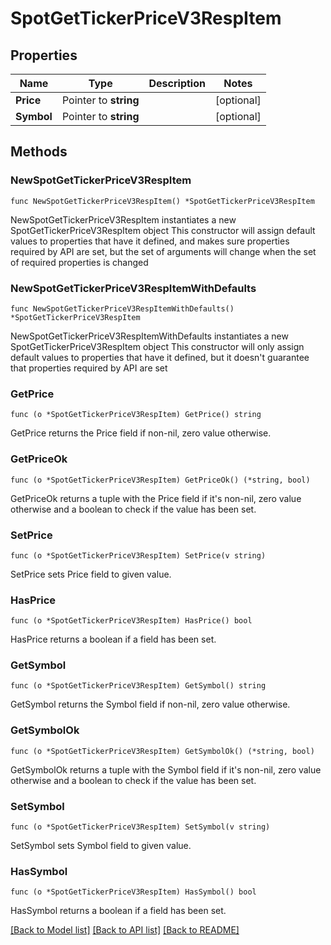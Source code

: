 # SpotGetTickerPriceV3RespItem

## Properties

Name | Type | Description | Notes
------------ | ------------- | ------------- | -------------
**Price** | Pointer to **string** |  | [optional] 
**Symbol** | Pointer to **string** |  | [optional] 

## Methods

### NewSpotGetTickerPriceV3RespItem

`func NewSpotGetTickerPriceV3RespItem() *SpotGetTickerPriceV3RespItem`

NewSpotGetTickerPriceV3RespItem instantiates a new SpotGetTickerPriceV3RespItem object
This constructor will assign default values to properties that have it defined,
and makes sure properties required by API are set, but the set of arguments
will change when the set of required properties is changed

### NewSpotGetTickerPriceV3RespItemWithDefaults

`func NewSpotGetTickerPriceV3RespItemWithDefaults() *SpotGetTickerPriceV3RespItem`

NewSpotGetTickerPriceV3RespItemWithDefaults instantiates a new SpotGetTickerPriceV3RespItem object
This constructor will only assign default values to properties that have it defined,
but it doesn't guarantee that properties required by API are set

### GetPrice

`func (o *SpotGetTickerPriceV3RespItem) GetPrice() string`

GetPrice returns the Price field if non-nil, zero value otherwise.

### GetPriceOk

`func (o *SpotGetTickerPriceV3RespItem) GetPriceOk() (*string, bool)`

GetPriceOk returns a tuple with the Price field if it's non-nil, zero value otherwise
and a boolean to check if the value has been set.

### SetPrice

`func (o *SpotGetTickerPriceV3RespItem) SetPrice(v string)`

SetPrice sets Price field to given value.

### HasPrice

`func (o *SpotGetTickerPriceV3RespItem) HasPrice() bool`

HasPrice returns a boolean if a field has been set.

### GetSymbol

`func (o *SpotGetTickerPriceV3RespItem) GetSymbol() string`

GetSymbol returns the Symbol field if non-nil, zero value otherwise.

### GetSymbolOk

`func (o *SpotGetTickerPriceV3RespItem) GetSymbolOk() (*string, bool)`

GetSymbolOk returns a tuple with the Symbol field if it's non-nil, zero value otherwise
and a boolean to check if the value has been set.

### SetSymbol

`func (o *SpotGetTickerPriceV3RespItem) SetSymbol(v string)`

SetSymbol sets Symbol field to given value.

### HasSymbol

`func (o *SpotGetTickerPriceV3RespItem) HasSymbol() bool`

HasSymbol returns a boolean if a field has been set.


[[Back to Model list]](../README.md#documentation-for-models) [[Back to API list]](../README.md#documentation-for-api-endpoints) [[Back to README]](../README.md)


